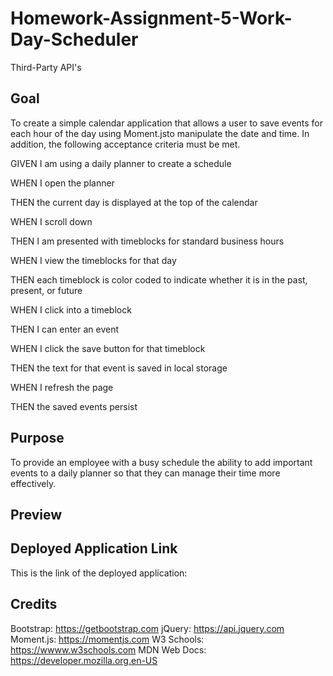 # Homework-Assignment-5-Work-Day-Scheduler
Third-Party API's

## Goal
To create a simple calendar application that allows a user to save events for each hour of the day using Moment.jsto manipulate the date and time. In addition, the following acceptance criteria must be met. 

GIVEN I am using a daily planner to create a schedule

WHEN I open the planner

THEN the current day is displayed at the top of the calendar

WHEN I scroll down

THEN I am presented with timeblocks for standard business hours

WHEN I view the timeblocks for that day

THEN each timeblock is color coded to indicate whether it is in the past, present, or future

WHEN I click into a timeblock

THEN I can enter an event

WHEN I click the save button for that timeblock

THEN the text for that event is saved in local storage

WHEN I refresh the page

THEN the saved events persist

## Purpose

To provide an employee with a busy schedule the ability to add important events to a daily planner so that they can manage their time more effectively.

## Preview


## Deployed Application Link
This is the link of the deployed application:

## Credits
Bootstrap: https://getbootstrap.com
jQuery: https://api.jquery.com
Moment.js: https://momentjs.com
W3 Schools: https://wwww.w3schools.com
MDN Web Docs: https://developer.mozilla.org.en-US
